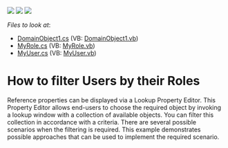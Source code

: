 <!-- default badges list -->
![](https://img.shields.io/endpoint?url=https://codecentral.devexpress.com/api/v1/VersionRange/128590605/12.1.4%2B)
[![](https://img.shields.io/badge/Open_in_DevExpress_Support_Center-FF7200?style=flat-square&logo=DevExpress&logoColor=white)](https://supportcenter.devexpress.com/ticket/details/E210)
[![](https://img.shields.io/badge/📖_How_to_use_DevExpress_Examples-e9f6fc?style=flat-square)](https://docs.devexpress.com/GeneralInformation/403183)
<!-- default badges end -->
<!-- default file list -->
*Files to look at*:

* [DomainObject1.cs](./CS/WinSolution.Module/DomainObject1.cs) (VB: [DomainObject1.vb](./VB/WinSolution.Module/DomainObject1.vb))
* [MyRole.cs](./CS/WinSolution.Module/MyRole.cs) (VB: [MyRole.vb](./VB/WinSolution.Module/MyRole.vb))
* [MyUser.cs](./CS/WinSolution.Module/MyUser.cs) (VB: [MyUser.vb](./VB/WinSolution.Module/MyUser.vb))
<!-- default file list end -->
# How to filter Users by their Roles


<p>Reference properties can be displayed via a Lookup Property Editor. This Property Editor allows end-users to choose the required object by invoking a lookup window with a collection of available objects. You can filter this collection in accordance with a criteria. There are several possible scenarios when the filtering is required. This example demonstrates possible approaches that can be used to implement the required scenario.</p>

<br/>


